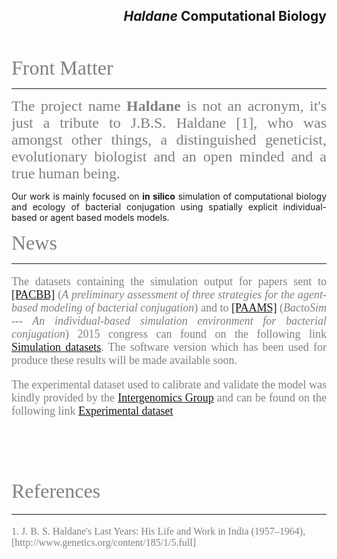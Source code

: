 

<h2>
<p align="right">
<i>Haldane</i> Computational Biology
</p>
</h2>

<br>

<font size="6" color="gray" face="verdana">Front Matter</font>
<hr>

<p align="justify">
<font size="5" color="gray" face="verdana">
The project name <b>Haldane</b> is not an acronym, it's just a tribute to  J.B.S. Haldane [1], who was amongst other things, a distinguished geneticist, evolutionary biologist and an open minded and a true human being.  
</font>
</p>

<p align="justify">
Our work is mainly focused on <b>in silico</b> simulation of computational biology and ecology of bacterial conjugation using spatially explicit individual-based or agent based models models.
</p>

<font size="6" color="gray" face="verdana">News</font>
<hr>
<font size="4" color="gray" face="verdana">
<p align="justify">
The datasets containing the simulation output for papers sent to <a href=http://www.pacbb.net/>[PACBB]</a> (<i>A preliminary assessment of three strategies for the agent-based modeling of bacterial conjugation</i>) and to <a href=http://www.paams.net/> [PAAMS]</a> (<i>BactoSim --- An individual-based simulation environment for bacterial conjugation</i>) 2015 congress can found on the following link <a href=http://goo.gl/kpoc8w>Simulation datasets</a>. The software version which has been used for produce these results will be made available soon.
</p>

<p align="justify">
The experimental dataset used to calibrate and validate the model was kindly provided by the <a href=http://grupos.unican.es/intergenomica/>Intergenomics Group</a> and can be found on the following link <a href=https://drive.google.com/file/d/0B9__8UJfGfucVmV1Vl93cFF5WDQ/edit?usp=sharing>Experimental dataset</a>
</p>

<br><br><br>

<font size="6" color="gray" face="verdana">References</font>
<hr>
<font size="3" color="gray" face="verdana">
1. J. B. S. Haldane's Last Years: His Life and Work in India (1957–1964), [http://www.genetics.org/content/185/1/5.full]
</font>
<br><br><br>
